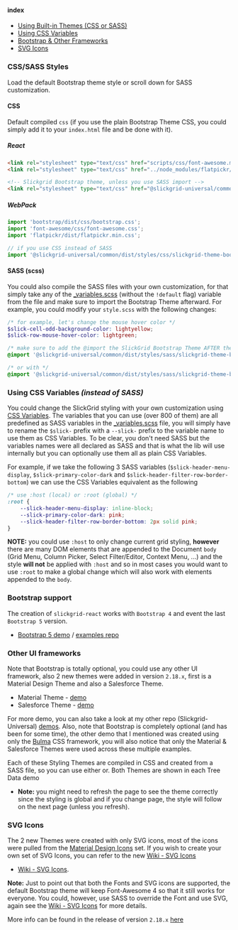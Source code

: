 #### index
- [Using Built-in Themes (CSS or SASS)](#csssass-styles)
- [Using CSS Variables](#using-css-variables-instead-of-sass)
- [Bootstrap & Other Frameworks](#bootstrap-support)
- [SVG Icons](#svg-icons)

### CSS/SASS Styles
Load the default Bootstrap theme style or scroll down for SASS customization.

#### CSS
Default compiled `css` (if you use the plain Bootstrap Theme CSS, you could simply add it to your `index.html` file and be done with it).

##### React
```html
<link rel="stylesheet" type="text/css" href="scripts/css/font-awesome.min.css">
<link rel="stylesheet" type="text/css" href="../node_modules/flatpickr/dist/flatpickr.min.css">

<!-- Slickgrid Bootstrap theme, unless you use SASS import -->
<link rel="stylesheet" type="text/css" href="@slickgrid-universal/common/dist/styles/css/slickgrid-theme-bootstrap.css">
```
##### WebPack
```typescript
import 'bootstrap/dist/css/bootstrap.css';
import 'font-awesome/css/font-awesome.css';
import 'flatpickr/dist/flatpickr.min.css';

// if you use CSS instead of SASS
import '@slickgrid-universal/common/dist/styles/css/slickgrid-theme-bootstrap.css';
```

#### SASS (scss)
You could also compile the SASS files with your own customization, for that simply take any of the [_variables.scss](https://github.com/ghiscoding/slickgrid-universal/blob/master/packages/common/src/styles/_variables.scss) (without the `!default` flag) variable from the file and make sure to import the Bootstrap Theme afterward. For example, you could modify your `style.scss` with the following changes:

```scss
/* for example, let's change the mouse hover color */
$slick-cell-odd-background-color: lightyellow;
$slick-row-mouse-hover-color: lightgreen;

/* make sure to add the @import the SlickGrid Bootstrap Theme AFTER the variables changes */
@import '@slickgrid-universal/common/dist/styles/sass/slickgrid-theme-bootstrap.scss';

/* or with */
@import '@slickgrid-universal/common/dist/styles/sass/slickgrid-theme-bootstrap.scss';
```

### Using CSS Variables _(instead of SASS)_
You could change the SlickGrid styling with your own customization using [CSS Variables](https://developer.mozilla.org/en-US/docs/Web/CSS/Using_CSS_custom_properties). The variables that you can use (over 800 of them) are all predefined as SASS variables in the [_variables.scss](/ghiscoding/slickgrid-universal/blob/master/packages/common/src/styles/_variables.scss) file, you will simply have to rename the `$slick-` prefix with a `--slick-` prefix to the variable name to use them as CSS Variables. To be clear, you don't need SASS but the variables names were all declared as SASS and that is what the lib will use internally but you can optionally use them all as plain CSS Variables.

For example, if we take the following 3 SASS variables (`$slick-header-menu-display`, `$slick-primary-color-dark` and `$slick-header-filter-row-border-bottom`) we can use the CSS Variables equivalent as the following

```css
/* use :host (local) or :root (global) */
:root {
    --slick-header-menu-display: inline-block;
    --slick-primary-color-dark: pink;
    --slick-header-filter-row-border-bottom: 2px solid pink;
}
```

**NOTE:** you could use `:host` to only change current grid styling, **however** there are many DOM elements that are appended to the Document `body` (Grid Menu, Column Picker, Select Filter/Editor, Context Menu, ...) and the style **will not** be applied with `:host` and so in most cases you would want to use `:root` to make a global change which will also work with elements appended to the `body`.

### Bootstrap support
The creation of `slickgrid-react` works with `Bootstrap 4` and event the last `Bootstrap 5` version.
- [Bootstrap 5 demo](https://ghiscoding.github.io/slickgrid-react) / [examples repo](https://github.com/ghiscoding/slickgrid-react-demos/tree/main/bootstrap5-i18n-demo)

### Other UI frameworks
Note that Bootstrap is totally optional, you could use any other UI framework, also 2 new themes were added in version `2.18.x`, first is a Material Design Theme and also a Salesforce Theme.
- Material Theme - [demo](https://ghiscoding.github.io/slickgrid-react/#/slickgrid/Example27)
- Salesforce Theme - [demo](https://ghiscoding.github.io/slickgrid-react/#/slickgrid/Example28)

For more demo, you can also take a look at my other repo (Slickgrid-Universal) [demos](https://ghiscoding.github.io/slickgrid-universal).  Also, note that Bootstrap is completely optional (and has been for some time), the other demo that I mentioned was created using only the [Bulma](https://bulma.io/documentation) CSS framework, you will also notice that only the Material & Salesforce Themes were used across these multiple examples.

Each of these Styling Themes are compiled in CSS and created from a SASS file, so you can use either or. Both Themes are shown in each Tree Data demo
- **Note:** you might need to refresh the page to see the theme correctly since the styling is global and if you change page, the style will follow on the next page (unless you refresh).

### SVG Icons
The 2 new Themes were created with only SVG icons, most of the icons were pulled from the [Material Design Icons](https://materialdesignicons.com/) set. If you wish to create your own set of SVG Icons, you can refer to the new [Wiki - SVG Icons](https://github.com/ghiscoding/slickgrid-react/wiki/SVG--Icons)
-  [Wiki - SVG Icons](https://github.com/ghiscoding/slickgrid-react/wiki/SVG--Icons).

**Note:** Just to point out that both the Fonts and SVG icons are supported, the default Bootstrap theme will keep Font-Awesome 4 so that it still works for everyone. You could, however, use SASS to override the Font and use SVG, again see the [Wiki - SVG Icons](https://github.com/ghiscoding/slickgrid-react/wiki/SVG--Icons) for more details.

More info can be found in the release of version `2.18.x` [here](/ghiscoding/slickgrid-react/releases/tag/v2.18.2)
